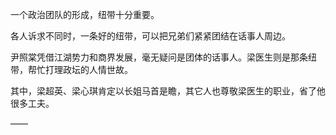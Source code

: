 一个政治团队的形成，纽带十分重要。

各人诉求不同时，一条好的纽带，可以把兄弟们紧紧团结在话事人周边。

尹照棠凭借江湖势力和商界发展，毫无疑问是团体的话事人。梁医生则是那条纽带，帮忙打理政坛的人情世故。

其中，梁超英、梁心琪肯定以长姐马首是瞻，其它人也尊敬梁医生的职业，省了他很多工夫。

——

